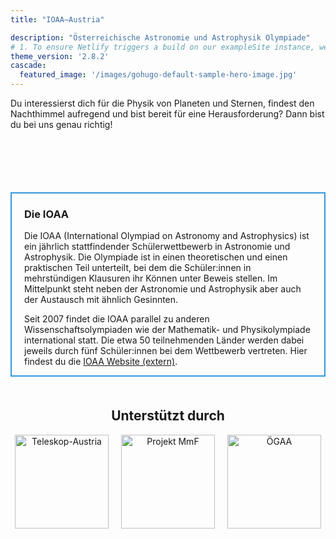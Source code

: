 ```yaml
---
title: "IOAA–Austria"

description: "Österreichische Astronomie und Astrophysik Olympiade"
# 1. To ensure Netlify triggers a build on our exampleSite instance, we need to change a file in the exampleSite directory.
theme_version: '2.8.2'
cascade:
  featured_image: '/images/gohugo-default-sample-hero-image.jpg'
---
```


Du interessierst dich für die Physik von Planeten und Sternen, findest den Nachthimmel aufregend und bist bereit für eine Herausforderung? Dann bist du bei uns genau richtig!

<!-- <div style="text-align: center;">
  <a href="/mitmachen/" class="button center" style="margin-right: 20px;">1. Runde 2024</a>
</div> -->

<div style="margin-bottom: 100px;"></div>

<div style="border: 2px solid #3498db; padding: 0 20px;">

### Die IOAA


Die IOAA (International Olympiad on Astronomy and Astrophysics) ist ein jährlich stattfindender Schülerwettbewerb in Astronomie und Astrophysik. Die Olympiade ist in einen theoretischen und einen praktischen Teil unterteilt, bei dem die Schüler:innen in mehrstündigen Klausuren ihr Können unter Beweis stellen. Im Mittelpunkt steht neben der Astronomie und Astrophysik aber auch der Austausch mit ähnlich Gesinnten.

Seit 2007 findet die IOAA parallel zu anderen Wissenschaftsolympiaden wie der Mathematik- und Physikolympiade international statt. Die etwa 50 teilnehmenden Länder werden dabei jeweils durch fünf Schüler:innen bei dem Wettbewerb vertreten. Hier findest du die [IOAA Website (extern)](https://www.ioaastrophysics.org).  </div>


<!-- Sponsors Section -->
<div style="margin-top: 50px; text-align: center;">
  <h2>Unterstützt durch</h2>
  <div style="display: flex; justify-content: center; gap: 20px; flex-wrap: wrap;">
    <!-- Sponsor 1 -->
    <a href="https://teleskop-austria.at/" target="_blank">
      <img src="/images/teleskop-austria_logo-PRESS.png" alt="Teleskop-Austria" style="width: auto; height: 150px;">
    </a>
    <!-- Sponsor 2 -->
    <a href="https://mmf.univie.ac.at/" target="_blank">
      <img src="/images/mmf_logo.png" alt="Projekt MmF" style="width: auto; height: 150px">
    </a>
    <a href="https://www.oegaa.at" target="_blank">
      <img src="/images/oegaa_logo.png" alt="ÖGAA" style="width: auto; height: 150px;">
    </a>
    <!-- Add more sponsors as needed -->
  </div>
</div>
